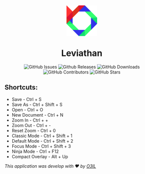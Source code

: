 ﻿<p align="center">
  <img align="center" src="./Leviathan.png" width="100px">
</p>

<h1 align="center">
  Leviathan
</h1>

<p align="center">
  <a style="text-decoration:none" href="https://github.com/O3IL/Leviathan/issues">
    <img src="https://img.shields.io/github/issues/O3IL/Leviathan.svg?style=flat-square" alt="GitHub Issues" />
  </a>
  <a style="text-decoration:none" href="https://github.com/O3IL/Leviathan/releases/releases">
    <img src="https://img.shields.io/github/release/O3IL/Leviathan.svg?style=flat-square" alt="Github Releases" />
  </a>
  <a style="text-decoration:none" href="https://github.com/O3IL/Leviathan/issues">
    <img src="https://img.shields.io/github/downloads/O3IL/Leviathan/total.svg?style=flat-square" alt="GitHub Downloads" />
  </a>
  <a style="text-decoration:none" href="https://github.com/O3IL/Leviathan/graphs/contributors">
    <img src="https://img.shields.io/github/contributors/O3IL/Leviathan?style=flat-square" alt="GitHub Contributors" />
  </a>
  <a style="text-decoration:none" href="https://github.com/O3IL/Leviathan/stargazers">
    <img src="https://img.shields.io/github/stars/O3IL/Leviathan.svg?style=flat-square" alt="GitHub Stars" />
  </a>
</p>

## Shortcuts:
* Save - Ctrl + S
* Save As - Ctrl + Shift + S
* Open - Ctrl + O
* New Document - Ctrl + N
* Zoom In - Ctrl + +
* Zoom Out - Ctrl + -
* Reset Zoom - Ctrl + 0
* Classic Mode - Ctrl + Shift + 1
* Default Mode - Ctrl + Shift + 2
* Focus Mode - Ctrl + Shift + 3
* Ninja Mode - Ctrl + F12
* Compact Overlay - Alt + Up

_This application was develop with ❤️ by [O3IL](https://github.com/O3IL/Leviathan)_
